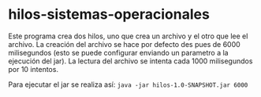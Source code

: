 # hilos-sistemas-operacionales

Este programa crea dos hilos, uno que crea un archivo y el otro que lee el archivo.
La creación del archivo se hace por defecto des pues de 6000 milisegundos (esto se puede configurar enviando un parametro a la ejecución del jar).
La lectura del archivo se intenta cada 1000 milisegundos por 10 intentos.

Para ejecutar el jar se realiza así: ```java -jar hilos-1.0-SNAPSHOT.jar 6000```
